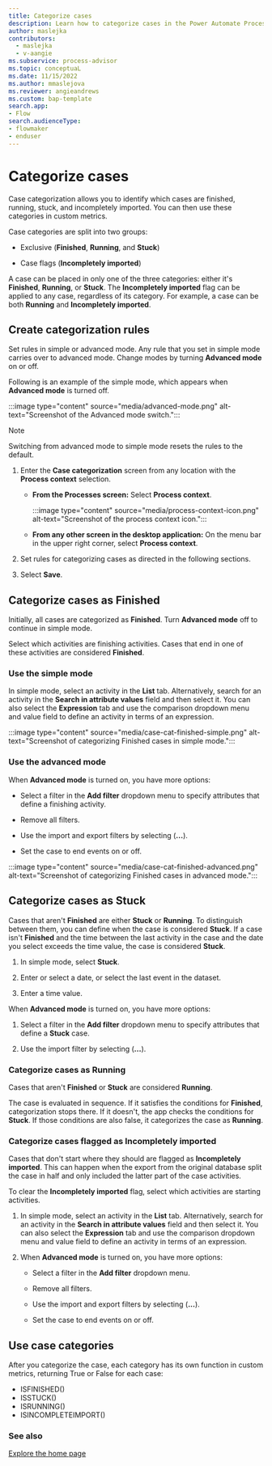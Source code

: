 ```yaml
---
title: Categorize cases
description: Learn how to categorize cases in the Power Automate Process Mining desktop app for Power Automate.
author: maslejka
contributors:
  - maslejka
  - v-aangie
ms.subservice: process-advisor
ms.topic: conceptuaL
ms.date: 11/15/2022
ms.author: mmaslejova
ms.reviewer: angieandrews
ms.custom: bap-template
search.app:
- Flow
search.audienceType:
- flowmaker
- enduser
---
```


# Categorize cases

Case categorization allows you to identify which cases are finished, running, stuck, and incompletely imported. You can then use these categories in custom metrics.

Case categories are split into two groups:

- Exclusive (**Finished**, **Running**, and **Stuck**)

- Case flags (**Incompletely imported**)

A case can be placed in only one of the three categories: either it's **Finished**, **Running**, or **Stuck**. The **Incompletely imported** flag can be applied to any case, regardless of its category. For example, a case can be both **Running** and **Incompletely imported**.

## Create categorization rules

Set rules in simple or advanced mode. Any rule that you set in simple mode carries over to advanced mode. Change modes by turning **Advanced mode** on or off.

Following is an example of the simple mode, which appears when **Advanced mode** is turned off.

:::image type="content" source="media/advanced-mode.png" alt-text="Screenshot of the Advanced mode switch.":::

> [!NOTE]
>
> Switching from advanced mode to simple mode resets the rules to the default.

1. Enter the **Case categorization** screen from any location with the **Process context** selection.

    - **From the Processes screen:** Select **Process context**.

        :::image type="content" source="media/process-context-icon.png" alt-text="Screenshot of the process context icon.":::

    - **From any other screen in the desktop application:** On the menu bar in the upper right corner, select **Process context**.

1. Set rules for categorizing cases as directed in the following sections.

1. Select **Save**.

## Categorize cases as Finished

Initially, all cases are categorized as **Finished**. Turn **Advanced mode** off to continue in simple mode.

Select which activities are finishing activities. Cases that end in one of these activities are considered **Finished**.

### Use the simple mode

In simple mode, select an activity in the **List** tab. Alternatively, search for an activity in the **Search in attribute values** field and then select it. You can also select the **Expression** tab and use the comparison dropdown menu and value field to define an activity in terms of an expression.

:::image type="content" source="media/case-cat-finished-simple.png" alt-text="Screenshot of categorizing Finished cases in simple mode.":::

### Use the advanced mode

When **Advanced mode** is turned on, you have more options:

- Select a filter in the **Add filter** dropdown menu to specify attributes that define a finishing activity.

- Remove all filters.

- Use the import and export filters by selecting (**...**).

- Set the case to end events on or off.

:::image type="content" source="media/case-cat-finished-advanced.png" alt-text="Screenshot of categorizing Finished cases in advanced mode.":::

## Categorize cases as Stuck

Cases that aren't **Finished** are either **Stuck** or **Running**. To distinguish between them, you can define when the case is considered **Stuck**. If a case isn't **Finished** and the time between the last activity in the case and the date you select exceeds the time value, the case is considered **Stuck**.

1. In simple mode, select **Stuck**.

1. Enter or select a date, or select the last event in the dataset.

1. Enter a time value.

When **Advanced mode** is turned on, you have more options:

1. Select a filter in the **Add filter** dropdown menu to specify attributes that define a **Stuck** case.

1. Use the import filter by selecting (**...**).

### Categorize cases as Running

Cases that aren't **Finished** or **Stuck** are considered **Running**.

The case is evaluated in sequence. If it satisfies the conditions for **Finished**, categorization stops there. If it doesn't, the app checks the conditions for **Stuck**. If those conditions are also false, it categorizes the case as **Running**.

### Categorize cases flagged as Incompletely imported

Cases that don't start where they should are flagged as **Incompletely imported**. This can happen when the export from the original database split the case in half and only included the latter part of the case activities.

To clear the **Incompletely imported** flag, select which activities are starting activities.

1. In simple mode, select an activity in the **List** tab. Alternatively, search for an activity in the **Search in attribute values** field and then select it. You can also select the **Expression** tab and use the comparison dropdown menu and value field to define an activity in terms of an expression.

1. When **Advanced mode** is turned on, you have more options:

    - Select a filter in the **Add filter** dropdown menu.

    - Remove all filters.

    - Use the import and export filters by selecting (**...**).

    - Set the case to end events on or off.

## Use case categories

After you categorize the case, each category has its own function in custom metrics, returning True or False for each case:

- ISFINISHED()
- ISSTUCK()
- ISRUNNING()
- ISINCOMPLETEIMPORT()

### See also

[Explore the home page](process-hub.md)

